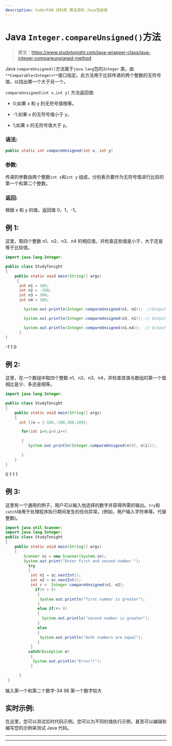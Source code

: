 ```yaml
---
description: CoderFAN 资料库 算法资料 Java包装类
---
```


# Java `Integer.compareUnsigned()`方法

> 原文：<https://www.studytonight.com/java-wrapper-class/java-integer-compareunsigned-method>

Java `compareUnsigned()`方法属于`java.lang`包的`Integer` 类，由`**Comparable<Integer>**`接口指定。此方法用于比较传递的两个整数的无符号值，以找出哪一个大于另一个。

`compareUnsigned(int x,int y)` 方法返回值:

*   0;如果 x 和 y 的无符号值相等。

*   -1;如果 x 的无符号值小于 y。

*   1;如果 x 的无符号值大于 y。

### 语法:

```java
public static int compareUnsigned(int x, int y) 
```

### 参数:

传递的参数由两个整数`int x`和`int y` 组成，分别表示要作为无符号值进行比较的第一个和第二个整数。

### 返回:

根据 x 和 y 的值，返回值 0，1，-1。

## 例 1:

这里，取四个整数 n1、n2、n3、n4 的相应值，并检查这些值是小于、大于还是等于比较值。

```java
import java.lang.Integer;

public class StudyTonight 
{  
    public static void main(String[] args) 
     {          
      int n1 = 100;  
      int n2 = -200;  
      int n3 = 300;  
      int n4 = 100;  

        System.out.println(Integer.compareUnsigned(n1, n2));  //Output will be less than zero

        System.out.println(Integer.compareUnsigned(n3, n1)); // Output will be greater than zero  

        System.out.println(Integer.compareUnsigned(n1,n4));  // Output will be equal to zero
      }  
} 
```

-1
1
0

## 例 2:

这里，在一个数组中取四个整数 n1、n2、n3、n4，并检查其值与数组的第一个值相比是少、多还是相等。

```java
import java.lang.Integer;

public class StudyTonight 
{  
    public static void main(String[] args) 
    {          
      int []n = {-100,-200,300,100};  

       for(int i=0;i<4;i++)

       {
          System.out.println(Integer.compareUnsigned(n[0], n[i]));  

       }  
    } 
}
```

0
1
1
1

## 例 3:

这里有一个通用的例子，用户可以输入他选择的数字并获得所需的输出。`try`和`catch`块用于处理程序执行期间发生的任何异常。(例如，用户输入字符串等。代替整数)。

```java
import java.util.Scanner; 
import java.lang.Integer;
public class StudyTonight 
{  
    public static void main(String[] args) 
    {      
        Scanner sc = new Scanner(System.in);  
        System.out.print("Enter first and second number ");  
          try
          {
           int n1 = sc.nextInt();  
           int n2 = sc.nextInt();  
           int r =  Integer.compareUnsigned(n1, n2);    
             if(r > 0)
              {  
               System.out.println("first number is greater");  
              }
              else if(r< 0) 
              {  
                System.out.println("second number is greater");  
              } 
              else
              {  
               System.out.println("both numbers are equal");
              }
           }
          catch(Exception e)
           {
            System.out.println("Error!!");
           }

      }  
 } 
```

输入第一个和第二个数字-34 98
第一个数字较大

## 实时示例:

在这里，您可以测试实时代码示例。您可以为不同的值执行示例，甚至可以编辑和编写您的示例来测试 Java 代码。

* * *

* * *
